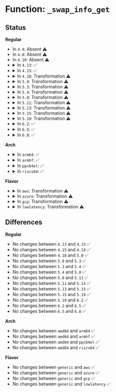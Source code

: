 # Function: <code>_swap_info_get</code>

## Status
<b>Regular</b>
<ul>
<li>
In <code>4.4</code>: Absent ⚠️
</li>
<li>
In <code>4.8</code>: Absent ⚠️
</li>
<li>
In <code>4.10</code>: Absent ⚠️
</li>
<li>
<details>
<summary>In <code>4.13</code>: ✅</summary>

```c
struct swap_info_struct *_swap_info_get(swp_entry_t entry);
```

**Collision:** Unique Static

**Inline:** No

**Transformation:** False

**Instances:**

```
In mm/swapfile.c (ffffffff8120c7b0)
Location: mm/swapfile.c:1031
Inline: False
Direct callers:
  - mm/swapfile.c:add_swap_count_continuation
  - mm/swapfile.c:free_swap_and_cache
  - mm/swapfile.c:reuse_swap_page
  - mm/swapfile.c:swp_swapcount
  - mm/swapfile.c:page_swapcount
  - mm/swapfile.c:swapcache_free_entries
  - mm/swapfile.c:put_swap_page
  - mm/swapfile.c:put_swap_page
  - mm/swapfile.c:swap_free
```
**Symbols:**

```
ffffffff8120c7b0-ffffffff8120c7fb: _swap_info_get (STB_LOCAL)
```
</details>
</li>
<li>
<details>
<summary>In <code>4.15</code>: ✅</summary>

```c
struct swap_info_struct *_swap_info_get(swp_entry_t entry);
```

**Collision:** Unique Static

**Inline:** No

**Transformation:** False

**Instances:**

```
In mm/swapfile.c (ffffffff812264b0)
Location: mm/swapfile.c:1066
Inline: False
Direct callers:
  - mm/swapfile.c:add_swap_count_continuation
  - mm/swapfile.c:free_swap_and_cache
  - mm/swapfile.c:reuse_swap_page
  - mm/swapfile.c:reuse_swap_page
  - mm/swapfile.c:swp_swapcount
  - mm/swapfile.c:page_swapcount
  - mm/swapfile.c:swapcache_free_entries
  - mm/swapfile.c:put_swap_page
  - mm/swapfile.c:put_swap_page
  - mm/swapfile.c:split_swap_cluster
  - mm/swapfile.c:swap_free
```
**Symbols:**

```
ffffffff812264b0-ffffffff812264fe: _swap_info_get (STB_LOCAL)
```
</details>
</li>
<li>
<details>
<summary>In <code>4.18</code>: Transformation ⚠️</summary>

```c
struct swap_info_struct *_swap_info_get(swp_entry_t entry);
```

**Collision:** Unique Static

**Inline:** No

**Transformation:** True

**Instances:**

```
In mm/swapfile.c (0)
Location: mm/swapfile.c:1066
Inline: False
Direct callers:
  - mm/swapfile.c:add_swap_count_continuation
  - mm/swapfile.c:free_swap_and_cache
  - mm/swapfile.c:reuse_swap_page
  - mm/swapfile.c:reuse_swap_page
  - mm/swapfile.c:swp_swapcount
  - mm/swapfile.c:page_swapcount
  - mm/swapfile.c:swapcache_free_entries
  - mm/swapfile.c:put_swap_page
  - mm/swapfile.c:put_swap_page
  - mm/swapfile.c:split_swap_cluster
  - mm/swapfile.c:swap_free
```
**Symbols:**

```
ffffffff81248a40-ffffffff81248a78: _swap_info_get (STB_LOCAL)
ffffffff8124e6df-ffffffff8124e6fc: _swap_info_get.cold.50 (STB_LOCAL)
```
</details>
</li>
<li>
<details>
<summary>In <code>5.0</code>: Transformation ⚠️</summary>

```c
struct swap_info_struct *_swap_info_get(swp_entry_t entry);
```

**Collision:** Unique Static

**Inline:** No

**Transformation:** True

**Instances:**

```
In mm/swapfile.c (0)
Location: mm/swapfile.c:1096
Inline: False
Direct callers:
  - mm/swapfile.c:add_swap_count_continuation
  - mm/swapfile.c:free_swap_and_cache
  - mm/swapfile.c:reuse_swap_page
  - mm/swapfile.c:reuse_swap_page
  - mm/swapfile.c:swp_swapcount
  - mm/swapfile.c:page_swapcount
  - mm/swapfile.c:swapcache_free_entries
  - mm/swapfile.c:split_swap_cluster
  - mm/swapfile.c:put_swap_page
  - mm/swapfile.c:swap_free
```
**Symbols:**

```
ffffffff8125d020-ffffffff8125d055: _swap_info_get (STB_LOCAL)
ffffffff81262bbf-ffffffff81262bdc: _swap_info_get.cold.50 (STB_LOCAL)
```
</details>
</li>
<li>
<details>
<summary>In <code>5.3</code>: Transformation ⚠️</summary>

```c
struct swap_info_struct *_swap_info_get(swp_entry_t entry);
```

**Collision:** Unique Static

**Inline:** No

**Transformation:** True

**Instances:**

```
In mm/swapfile.c (0)
Location: mm/swapfile.c:1133
Inline: False
Direct callers:
  - mm/swapfile.c:free_swap_and_cache
  - mm/swapfile.c:reuse_swap_page
  - mm/swapfile.c:reuse_swap_page
  - mm/swapfile.c:swp_swapcount
  - mm/swapfile.c:page_swapcount
  - mm/swapfile.c:swapcache_free_entries
  - mm/swapfile.c:split_swap_cluster
  - mm/swapfile.c:put_swap_page
  - mm/swapfile.c:swap_free
```
**Symbols:**

```
ffffffff81278280-ffffffff812782e9: _swap_info_get (STB_LOCAL)
ffffffff8127da6b-ffffffff8127dadf: _swap_info_get.cold (STB_LOCAL)
```
</details>
</li>
<li>
<details>
<summary>In <code>5.4</code>: Transformation ⚠️</summary>

```c
struct swap_info_struct *_swap_info_get(swp_entry_t entry);
```

**Collision:** Unique Static

**Inline:** No

**Transformation:** True

**Instances:**

```
In mm/swapfile.c (0)
Location: mm/swapfile.c:1133
Inline: False
Direct callers:
  - mm/swapfile.c:free_swap_and_cache
  - mm/swapfile.c:reuse_swap_page
  - mm/swapfile.c:reuse_swap_page
  - mm/swapfile.c:swp_swapcount
  - mm/swapfile.c:page_swapcount
  - mm/swapfile.c:swapcache_free_entries
  - mm/swapfile.c:split_swap_cluster
  - mm/swapfile.c:put_swap_page
  - mm/swapfile.c:swap_free
```
**Symbols:**

```
ffffffff81287d70-ffffffff81287dd9: _swap_info_get (STB_LOCAL)
ffffffff8128d50b-ffffffff8128d57f: _swap_info_get.cold (STB_LOCAL)
```
</details>
</li>
<li>
<details>
<summary>In <code>5.8</code>: Transformation ⚠️</summary>

```c
struct swap_info_struct *_swap_info_get(swp_entry_t entry);
```

**Collision:** Unique Static

**Inline:** No

**Transformation:** True

**Instances:**

```
In mm/swapfile.c (0)
Location: mm/swapfile.c:1169
Inline: False
Direct callers:
  - mm/swapfile.c:unuse_pte
  - mm/swapfile.c:free_swap_and_cache
  - mm/swapfile.c:reuse_swap_page
  - mm/swapfile.c:page_trans_huge_map_swapcount
  - mm/swapfile.c:swp_swapcount
  - mm/swapfile.c:page_swapcount
  - mm/swapfile.c:swapcache_free_entries
  - mm/swapfile.c:split_swap_cluster
  - mm/swapfile.c:put_swap_page
```
**Symbols:**

```
ffffffff812ba130-ffffffff812ba19b: _swap_info_get (STB_LOCAL)
ffffffff812bffbf-ffffffff812c0033: _swap_info_get.cold (STB_LOCAL)
```
</details>
</li>
<li>
<details>
<summary>In <code>5.11</code>: Transformation ⚠️</summary>

```c
struct swap_info_struct *_swap_info_get(swp_entry_t entry);
```

**Collision:** Unique Static

**Inline:** No

**Transformation:** True

**Instances:**

```
In mm/swapfile.c (0)
Location: mm/swapfile.c:1185
Inline: False
Direct callers:
  - mm/swapfile.c:unuse_pte
  - mm/swapfile.c:free_swap_and_cache
  - mm/swapfile.c:reuse_swap_page
  - mm/swapfile.c:page_trans_huge_map_swapcount
  - mm/swapfile.c:swp_swapcount
  - mm/swapfile.c:page_swapcount
  - mm/swapfile.c:swapcache_free_entries
  - mm/swapfile.c:split_swap_cluster
  - mm/swapfile.c:put_swap_page
```
**Symbols:**

```
ffffffff812c5ba0-ffffffff812c5c0b: _swap_info_get (STB_LOCAL)
ffffffff81be86e0-ffffffff81be8754: _swap_info_get.cold (STB_LOCAL)
```
</details>
</li>
<li>
<details>
<summary>In <code>5.13</code>: Transformation ⚠️</summary>

```c
struct swap_info_struct *_swap_info_get(swp_entry_t entry);
```

**Collision:** Unique Static

**Inline:** No

**Transformation:** True

**Instances:**

```
In mm/swapfile.c (0)
Location: mm/swapfile.c:1184
Inline: False
Direct callers:
  - mm/swapfile.c:unuse_pte
  - mm/swapfile.c:free_swap_and_cache
  - mm/swapfile.c:reuse_swap_page
  - mm/swapfile.c:page_trans_huge_map_swapcount
  - mm/swapfile.c:swp_swapcount
  - mm/swapfile.c:page_swapcount
  - mm/swapfile.c:swapcache_free_entries
  - mm/swapfile.c:split_swap_cluster
  - mm/swapfile.c:put_swap_page
```
**Symbols:**

```
ffffffff812cc6b0-ffffffff812cc71b: _swap_info_get (STB_LOCAL)
ffffffff81bda6bb-ffffffff81bda74b: _swap_info_get.cold (STB_LOCAL)
```
</details>
</li>
<li>
<details>
<summary>In <code>5.15</code>: Transformation ⚠️</summary>

```c
struct swap_info_struct *_swap_info_get(swp_entry_t entry);
```

**Collision:** Unique Static

**Inline:** No

**Transformation:** True

**Instances:**

```
In mm/swapfile.c (0)
Location: mm/swapfile.c:1153
Inline: False
Direct callers:
  - mm/swapfile.c:unuse_pte
  - mm/swapfile.c:free_swap_and_cache
  - mm/swapfile.c:reuse_swap_page
  - mm/swapfile.c:page_trans_huge_map_swapcount
  - mm/swapfile.c:swp_swapcount
  - mm/swapfile.c:page_swapcount
  - mm/swapfile.c:swapcache_free_entries
  - mm/swapfile.c:split_swap_cluster
  - mm/swapfile.c:put_swap_page
```
**Symbols:**

```
ffffffff813119f0-ffffffff81311a84: _swap_info_get (STB_LOCAL)
ffffffff81cbeb2a-ffffffff81cbebae: _swap_info_get.cold (STB_LOCAL)
```
</details>
</li>
<li>
<details>
<summary>In <code>5.19</code>: Transformation ⚠️</summary>

```c
struct swap_info_struct *_swap_info_get(swp_entry_t entry);
```

**Collision:** Unique Static

**Inline:** No

**Transformation:** True

**Instances:**

```
In mm/swapfile.c (0)
Location: mm/swapfile.c:1128
Inline: False
Direct callers:
  - mm/swapfile.c:unuse_pte
  - mm/swapfile.c:unuse_pte
  - mm/swapfile.c:free_swap_and_cache
  - mm/swapfile.c:try_to_free_swap
  - mm/swapfile.c:try_to_free_swap
  - mm/swapfile.c:swp_swapcount
  - mm/swapfile.c:swapcache_free_entries
  - mm/swapfile.c:split_swap_cluster
  - mm/swapfile.c:put_swap_page
```
**Symbols:**

```
ffffffff8137cb80-ffffffff8137cc2c: _swap_info_get (STB_LOCAL)
ffffffff81e70cbc-ffffffff81e70d31: _swap_info_get.cold (STB_LOCAL)
```
</details>
</li>
<li>
<details>
<summary>In <code>6.2</code>: ✅</summary>

```c
struct swap_info_struct *_swap_info_get(swp_entry_t entry);
```

**Collision:** Unique Static

**Inline:** No

**Transformation:** False

**Instances:**

```
In mm/swapfile.c (ffffffff813fa550)
Location: mm/swapfile.c:1132
Inline: False
Direct callers:
  - mm/swapfile.c:unuse_pte
  - mm/swapfile.c:free_swap_and_cache
  - mm/swapfile.c:folio_free_swap
  - mm/swapfile.c:swp_swapcount
  - mm/swapfile.c:swapcache_free_entries
  - mm/swapfile.c:split_swap_cluster
  - mm/swapfile.c:put_swap_folio
```
**Symbols:**

```
ffffffff813fa550-ffffffff813fa67b: _swap_info_get (STB_LOCAL)
```
</details>
</li>
<li>
<details>
<summary>In <code>6.5</code>: ✅</summary>

```c
struct swap_info_struct *_swap_info_get(swp_entry_t entry);
```

**Collision:** Unique Static

**Inline:** No

**Transformation:** False

**Instances:**

```
In mm/swapfile.c (ffffffff8142d490)
Location: mm/swapfile.c:1132
Inline: False
Direct callers:
  - mm/swapfile.c:unuse_pte
  - mm/swapfile.c:free_swap_and_cache
  - mm/swapfile.c:folio_free_swap
  - mm/swapfile.c:swp_swapcount
  - mm/swapfile.c:swapcache_free_entries
  - mm/swapfile.c:split_swap_cluster
  - mm/swapfile.c:put_swap_folio
```
**Symbols:**

```
ffffffff8142d490-ffffffff8142d5bb: _swap_info_get (STB_LOCAL)
```
</details>
</li>
<li>
<details>
<summary>In <code>6.8</code>: ✅</summary>

```c
struct swap_info_struct *_swap_info_get(swp_entry_t entry);
```

**Collision:** Unique Static

**Inline:** No

**Transformation:** False

**Instances:**

```
In mm/swapfile.c (ffffffff81466c00)
Location: mm/swapfile.c:1132
Inline: False
Direct callers:
  - mm/swapfile.c:unuse_pte
  - mm/swapfile.c:free_swap_and_cache
  - mm/swapfile.c:folio_free_swap
  - mm/swapfile.c:swp_swapcount
  - mm/swapfile.c:swapcache_free_entries
  - mm/swapfile.c:split_swap_cluster
  - mm/swapfile.c:put_swap_folio
```
**Symbols:**

```
ffffffff81466c00-ffffffff81466d2b: _swap_info_get (STB_LOCAL)
```
</details>
</li>
</ul>
<b>Arch</b>
<ul>
<li>
<details>
<summary>In <code>arm64</code>: ✅</summary>

```c
struct swap_info_struct *_swap_info_get(swp_entry_t entry);
```

**Collision:** Unique Static

**Inline:** No

**Transformation:** False

**Instances:**

```
In mm/swapfile.c (ffff800010322ba0)
Location: mm/swapfile.c:1133
Inline: False
Direct callers:
  - mm/swapfile.c:free_swap_and_cache
  - mm/swapfile.c:reuse_swap_page
  - mm/swapfile.c:swp_swapcount
  - mm/swapfile.c:page_swapcount
  - mm/swapfile.c:swapcache_free_entries
  - mm/swapfile.c:put_swap_page
  - mm/swapfile.c:swap_free
```
**Symbols:**

```
ffff800010322ba0-ffff800010322cb0: _swap_info_get (STB_LOCAL)
```
</details>
</li>
<li>
<details>
<summary>In <code>armhf</code>: ✅</summary>

```c
struct swap_info_struct *_swap_info_get(swp_entry_t entry);
```

**Collision:** Unique Static

**Inline:** No

**Transformation:** False

**Instances:**

```
In mm/swapfile.c (c053af1c)
Location: mm/swapfile.c:1133
Inline: False
Direct callers:
  - mm/swapfile.c:free_swap_and_cache
  - mm/swapfile.c:reuse_swap_page
  - mm/swapfile.c:swp_swapcount
  - mm/swapfile.c:page_swapcount
  - mm/swapfile.c:swapcache_free_entries
  - mm/swapfile.c:put_swap_page
  - mm/swapfile.c:swap_free
```
**Symbols:**

```
c053af1c-c053b018: _swap_info_get (STB_LOCAL)
```
</details>
</li>
<li>
<details>
<summary>In <code>ppc64el</code>: ✅</summary>

```c
struct swap_info_struct *_swap_info_get(swp_entry_t entry);
```

**Collision:** Unique Static

**Inline:** No

**Transformation:** False

**Instances:**

```
In mm/swapfile.c (c0000000003f8700)
Location: mm/swapfile.c:1133
Inline: False
Direct callers:
  - mm/swapfile.c:free_swap_and_cache
  - mm/swapfile.c:reuse_swap_page
  - mm/swapfile.c:swp_swapcount
  - mm/swapfile.c:page_swapcount
  - mm/swapfile.c:swapcache_free_entries
  - mm/swapfile.c:put_swap_page
  - mm/swapfile.c:swap_free
```
**Symbols:**

```
c0000000003f8700-c0000000003f8804: _swap_info_get (STB_LOCAL)
```
</details>
</li>
<li>
<details>
<summary>In <code>riscv64</code>: ✅</summary>

```c
struct swap_info_struct *_swap_info_get(swp_entry_t entry);
```

**Collision:** Unique Static

**Inline:** No

**Transformation:** False

**Instances:**

```
In mm/swapfile.c (ffffffe000223750)
Location: mm/swapfile.c:1133
Inline: False
Direct callers:
  - mm/swapfile.c:free_swap_and_cache
  - mm/swapfile.c:reuse_swap_page
  - mm/swapfile.c:swp_swapcount
  - mm/swapfile.c:page_swapcount
  - mm/swapfile.c:swapcache_free_entries
  - mm/swapfile.c:put_swap_page
  - mm/swapfile.c:swap_free
```
**Symbols:**

```
ffffffe000223750-ffffffe000223838: _swap_info_get (STB_LOCAL)
```
</details>
</li>
</ul>
<b>Flavor</b>
<ul>
<li>
<details>
<summary>In <code>aws</code>: Transformation ⚠️</summary>

```c
struct swap_info_struct *_swap_info_get(swp_entry_t entry);
```

**Collision:** Unique Static

**Inline:** No

**Transformation:** True

**Instances:**

```
In mm/swapfile.c (0)
Location: mm/swapfile.c:1133
Inline: False
Direct callers:
  - mm/swapfile.c:free_swap_and_cache
  - mm/swapfile.c:reuse_swap_page
  - mm/swapfile.c:reuse_swap_page
  - mm/swapfile.c:swp_swapcount
  - mm/swapfile.c:page_swapcount
  - mm/swapfile.c:swapcache_free_entries
  - mm/swapfile.c:split_swap_cluster
  - mm/swapfile.c:put_swap_page
  - mm/swapfile.c:swap_free
```
**Symbols:**

```
ffffffff81280350-ffffffff812803b9: _swap_info_get (STB_LOCAL)
ffffffff81285aeb-ffffffff81285b5f: _swap_info_get.cold (STB_LOCAL)
```
</details>
</li>
<li>
<details>
<summary>In <code>azure</code>: Transformation ⚠️</summary>

```c
struct swap_info_struct *_swap_info_get(swp_entry_t entry);
```

**Collision:** Unique Static

**Inline:** No

**Transformation:** True

**Instances:**

```
In mm/swapfile.c (0)
Location: mm/swapfile.c:1133
Inline: False
Direct callers:
  - mm/swapfile.c:free_swap_and_cache
  - mm/swapfile.c:reuse_swap_page
  - mm/swapfile.c:reuse_swap_page
  - mm/swapfile.c:swp_swapcount
  - mm/swapfile.c:page_swapcount
  - mm/swapfile.c:swapcache_free_entries
  - mm/swapfile.c:split_swap_cluster
  - mm/swapfile.c:put_swap_page
  - mm/swapfile.c:swap_free
```
**Symbols:**

```
ffffffff812721c0-ffffffff81272229: _swap_info_get (STB_LOCAL)
ffffffff8127795b-ffffffff812779cf: _swap_info_get.cold (STB_LOCAL)
```
</details>
</li>
<li>
<details>
<summary>In <code>gcp</code>: Transformation ⚠️</summary>

```c
struct swap_info_struct *_swap_info_get(swp_entry_t entry);
```

**Collision:** Unique Static

**Inline:** No

**Transformation:** True

**Instances:**

```
In mm/swapfile.c (0)
Location: mm/swapfile.c:1133
Inline: False
Direct callers:
  - mm/swapfile.c:free_swap_and_cache
  - mm/swapfile.c:reuse_swap_page
  - mm/swapfile.c:reuse_swap_page
  - mm/swapfile.c:swp_swapcount
  - mm/swapfile.c:page_swapcount
  - mm/swapfile.c:swapcache_free_entries
  - mm/swapfile.c:split_swap_cluster
  - mm/swapfile.c:put_swap_page
  - mm/swapfile.c:swap_free
```
**Symbols:**

```
ffffffff8127e160-ffffffff8127e1c9: _swap_info_get (STB_LOCAL)
ffffffff812838fb-ffffffff8128396f: _swap_info_get.cold (STB_LOCAL)
```
</details>
</li>
<li>
<details>
<summary>In <code>lowlatency</code>: Transformation ⚠️</summary>

```c
struct swap_info_struct *_swap_info_get(swp_entry_t entry);
```

**Collision:** Unique Static

**Inline:** No

**Transformation:** True

**Instances:**

```
In mm/swapfile.c (0)
Location: mm/swapfile.c:1133
Inline: False
Direct callers:
  - mm/swapfile.c:free_swap_and_cache
  - mm/swapfile.c:reuse_swap_page
  - mm/swapfile.c:reuse_swap_page
  - mm/swapfile.c:swp_swapcount
  - mm/swapfile.c:page_swapcount
  - mm/swapfile.c:swapcache_free_entries
  - mm/swapfile.c:split_swap_cluster
  - mm/swapfile.c:put_swap_page
  - mm/swapfile.c:swap_free
```
**Symbols:**

```
ffffffff8128dd10-ffffffff8128dd79: _swap_info_get (STB_LOCAL)
ffffffff812935eb-ffffffff8129365f: _swap_info_get.cold (STB_LOCAL)
```
</details>
</li>
</ul>

## Differences
<b>Regular</b>
<ul>
<li>
No changes between <code>4.13</code> and <code>4.15</code> ✅
</li>
<li>
No changes between <code>4.15</code> and <code>4.18</code> ✅
</li>
<li>
No changes between <code>4.18</code> and <code>5.0</code> ✅
</li>
<li>
No changes between <code>5.0</code> and <code>5.3</code> ✅
</li>
<li>
No changes between <code>5.3</code> and <code>5.4</code> ✅
</li>
<li>
No changes between <code>5.4</code> and <code>5.8</code> ✅
</li>
<li>
No changes between <code>5.8</code> and <code>5.11</code> ✅
</li>
<li>
No changes between <code>5.11</code> and <code>5.13</code> ✅
</li>
<li>
No changes between <code>5.13</code> and <code>5.15</code> ✅
</li>
<li>
No changes between <code>5.15</code> and <code>5.19</code> ✅
</li>
<li>
No changes between <code>5.19</code> and <code>6.2</code> ✅
</li>
<li>
No changes between <code>6.2</code> and <code>6.5</code> ✅
</li>
<li>
No changes between <code>6.5</code> and <code>6.8</code> ✅
</li>
</ul>
<b>Arch</b>
<ul>
<li>
No changes between <code>amd64</code> and <code>arm64</code> ✅
</li>
<li>
No changes between <code>amd64</code> and <code>armhf</code> ✅
</li>
<li>
No changes between <code>amd64</code> and <code>ppc64el</code> ✅
</li>
<li>
No changes between <code>amd64</code> and <code>riscv64</code> ✅
</li>
</ul>
<b>Flavor</b>
<ul>
<li>
No changes between <code>generic</code> and <code>aws</code> ✅
</li>
<li>
No changes between <code>generic</code> and <code>azure</code> ✅
</li>
<li>
No changes between <code>generic</code> and <code>gcp</code> ✅
</li>
<li>
No changes between <code>generic</code> and <code>lowlatency</code> ✅
</li>
</ul>
